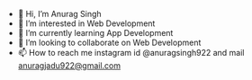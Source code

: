 - 👋 Hi, I’m Anurag Singh
- 👀 I’m interested in Web Development
- 🌱 I’m currently learning App Development
- 💞️ I’m looking to collaborate on Web Development
- 📫 How to reach me instagram id @anuragsingh922 and mail anuragjadu922@gmail.com

<!---
anuragsingh922/anuragsingh922 is a ✨ special ✨ repository because its `README.md` (this file) appears on your GitHub profile.
You can click the Preview link to take a look at your changes.
--->
